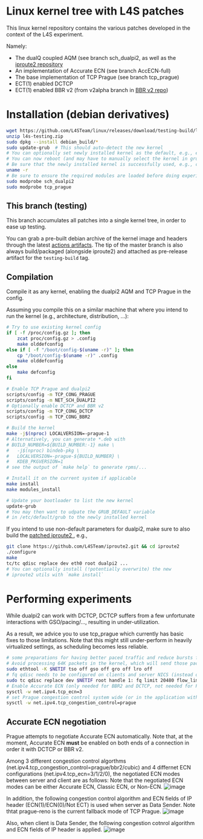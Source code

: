 # Linux kernel tree with L4S patches

This linux kernel repository contains the various patches developed in the context of the L4S experiment.

Namely:
- The dualQ coupled AQM (see branch sch_dualpi2, as well as the [iproute2 repository](https://github.com/L4STeam/iproute2)
- An implementation of Accurate ECN (see branch AccECN-full)
- The base implementation of TCP Prague (see branch tcp_prague)
- ECT(1) enabled DCTCP
- ECT(1) enabled BBR v2 (from v2alpha branch in [BBR v2 repo](https://github.com/google/bbr))

# Installation (debian derivatives)

```bash
wget https://github.com/L4STeam/linux/releases/download/testing-build/l4s-testing.zip
unzip l4s-testing.zip
sudo dpkg --install debian_build/*
sudo update-grub  # This should auto-detect the new kernel
# You can optionally set newly installed kernel as the default, e.g., editing GRUB_DEFAULT in /etc/default/grub
# You can now reboot (and may have to manually select the kernel in grub)
# Be sure that the newly installed kernel is successfully used, e.g., checking output of
uname -r
# Be sure to ensure the required modules are loaded before doing experiments, e.g.,
sudo modprobe sch_dualpi2
sudo modprobe tcp_prague
```

## This branch (testing)

This branch accumulates all patches into a single kernel tree, in order to ease up testing.

You can grab a pre-built debian archive of the kernel image and headers through the latest [actions artifacts](https://github.com/L4STeam/linux/actions). The tip of the master branch is also always build/packaged (alongside iproute2) and attached as pre-release artifact for the `testing-build` tag.

## Compilation

Compile it as any kernel, enabling the dualpi2 AQM and TCP Prague in the config.

Assuming you compile this on a similar machine that where you intend to run the kernel (e.g., architecture, distribution, ...):
```bash
# Try to use existing kernel config
if [ -f /proc/config.gz ]; then
    zcat proc/config.gz > .config
    make olddefconfig
else if [ -f "/boot/config-$(uname -r)" ]; then
    cp "/boot/config-$(uname -r)" .config
    make olddefconfig
else
    make defconfig
fi

# Enable TCP Prague and dualpi2
scripts/config -m TCP_CONG_PRAGUE
scripts/config -m NET_SCH_DUALPI2
# Optionally enable DCTCP and BBR v2
scripts/config -m TCP_CONG_DCTCP
scripts/config -m TCP_CONG_BBR2

# Build the kernel
make -j$(nproc) LOCALVERSION=-prague-1
# Alternatively, you can generate *.deb with
# BUILD_NUMBER=${BUILD_NUMBER:-1} make \
#	-j$(nproc) bindeb-pkg \
#	LOCALVERSION=-prague-${BUILD_NUMBER} \
#	KDEB_PKGVERSION=1
# see the output of `make help` to generate rpms/...

# Install it on the current system if applicable
make install
make modules_install

# Update your bootloader to list the new kernel
update-grub
# You may then want to udpate the GRUB_DEFAULT variable
# in /etc/default/grub to the newly installed kernel
```

If you intend to use non-default parameters for dualpi2,
make sure to also build the [patched iproute2 ](https://github.com/L4STeam/iproute2), e.g.,
```bash
git clone https://github.com/L4STeam/iproute2.git && cd iproute2
./configure
make
tc/tc qdisc replace dev eth0 root dualpi2 ...
# You can optionally install (!potentially overwrite) the new
# iproute2 utils with `make install`
```

# Performing experiments

While dualpi2 can work with DCTCP, DCTCP suffers from a few unfortunate interactions with GSO/pacing/..., resulting in under-utilization. 

As a result, we advice you to use tcp_prague which currently has basic fixes to those limitations. 
Note that this might still under-perform in heavily virtualized settings, as scheduling becomes less reliable.

```bash
# some preparations for having better paced traffic and reduce bursts for each network interface $NETIF that sends L4S traffic
# Avoid processing 64K packets in the kernel, which will send those packets in a burst independent of the pacing (lro only for newer NICS and kernels that support it):
sudo ethtool -K $NETIF tso off gso off gro off lro off
# fq qdisc needs to be configured on clients and server NICS (instead of fq_codel; fq is the only one that supports the pacing)
sudo tc qdisc replace dev $NETIF root handle 1: fq limit 20480 flow_limit 10240
# Enable Accurate ECN (only needed for BBR2 and DCTCP, not needed for Prague)
sysctl -w net.ipv4.tcp_ecn=3
# set Prague congestion control system wide (or in the application with socket options)
sysctl -w net.ipv4.tcp_congestion_control=prague
```

## Accurate ECN negotiation
Prague attempts to negotiate Accurate ECN automatically.
Note that, at the moment, Accurate ECN **must** be enabled on both ends of a connection in order it with DCTCP or BBR v2.


Among 3 different congestion control algorthms (net.ipv4.tcp_congestion_control=prague/bbr2/cubic) and 4 differnet ECN configurations (net.ipv4.tcp_ecn=3/1/2/0), the negotiated ECN modes between server and client are as follows:
Note that the negotiated ECN modes can be either Accurate ECN, Classic ECN, or Non-ECN.
![image](https://github.com/L4STeam/linux/assets/125277758/d157a783-80c1-4e7c-ba88-1cb7aae61c6b)

In addition, the following congestion control algorithm and ECN fields of IP header (ECN(1)/ECN(0)/Not ECT) is used when server as Data Sender.
Note thtat prague-reno is the current fallback mode of TCP Prague.
![image](https://github.com/L4STeam/linux/assets/125277758/09caf41e-c856-429c-8da4-41697293b005)

Also, when client is Data Sender, the following congestion cotnrol algorithm and ECN fields of IP header is applied.
![image](https://github.com/L4STeam/linux/assets/125277758/f0432117-0a8f-4c2c-9978-cc496285467c)
